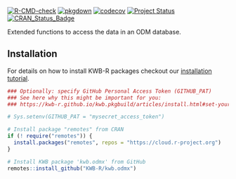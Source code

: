 [![R-CMD-check](https://github.com/KWB-R/kwb.odmx/workflows/R-CMD-check/badge.svg)](https://github.com/KWB-R/kwb.odmx/actions?query=workflow%3AR-CMD-check)
[![pkgdown](https://github.com/KWB-R/kwb.odmx/workflows/pkgdown/badge.svg)](https://github.com/KWB-R/kwb.odmx/actions?query=workflow%3Apkgdown)
[![codecov](https://codecov.io/github/KWB-R/kwb.odmx/branch/main/graphs/badge.svg)](https://codecov.io/github/KWB-R/kwb.odmx)
[![Project Status](https://img.shields.io/badge/lifecycle-experimental-orange.svg)](https://www.tidyverse.org/lifecycle/#experimental)
[![CRAN_Status_Badge](https://www.r-pkg.org/badges/version/kwb.odmx)]()

Extended functions to access the data in an ODM database.

## Installation

For details on how to install KWB-R packages checkout our [installation tutorial](https://kwb-r.github.io/kwb.pkgbuild/articles/install.html).

```r
### Optionally: specify GitHub Personal Access Token (GITHUB_PAT)
### See here why this might be important for you:
### https://kwb-r.github.io/kwb.pkgbuild/articles/install.html#set-your-github_pat

# Sys.setenv(GITHUB_PAT = "mysecret_access_token")

# Install package "remotes" from CRAN
if (! require("remotes")) {
  install.packages("remotes", repos = "https://cloud.r-project.org")
}

# Install KWB package 'kwb.odmx' from GitHub
remotes::install_github("KWB-R/kwb.odmx")
```
